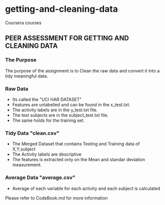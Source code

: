 getting-and-cleaning-data
=========================

Coursera courses

## PEER ASSESSMENT FOR GETTING AND CLEANING DATA

### The Purpose
 The purpose of the assignment is to Clean the raw data and convert it into a tidy meaningful data.

### Raw Data
  * Its called the "UCI HAR DATASET"
  * Features are unlabelled and can be found in the x_test.txt.
  * The activity labels are in the y_test.txt file.
  * The test subjects are in the subject_test.txt file.
  * The same holds for the training set.

### Tidy Data "clean.csv"
   * The Merged Dataset that contains Testing and Training data of X,Y,subject
   * The Activity labels are descriptive
   * The features is extracted only on the Mean and standar deviation measurement.

### Average Data "average.csv"
   * Average of each variable for each activity and each subject is calculated

Please refer to CodeBook.md for more information
